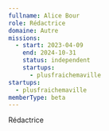 ```yaml
---
fullname: Alice Bour
role: Rédactrice
domaine: Autre
missions:
  - start: 2023-04-09
    end: 2024-10-31
    status: independent
    startups:
      - plusfraichemaville
startups:
  - plusfraichemaville
memberType: beta
---
```

Rédactrice